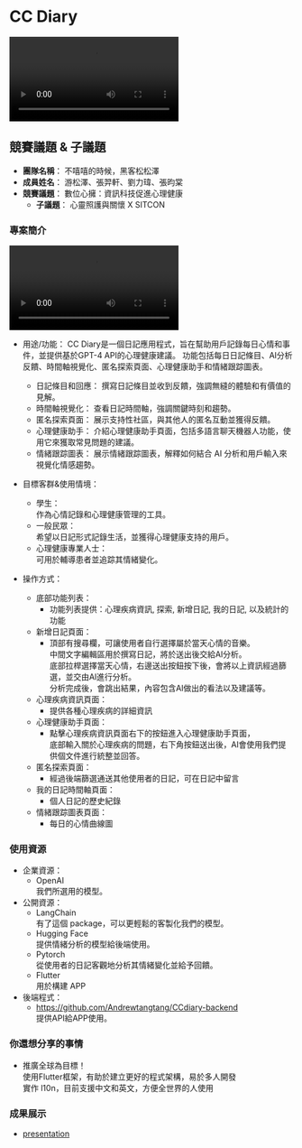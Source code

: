 # CC Diary

<video controls src="presentation/ccDiary_intro.mp4" title="Title"></video>


## 競賽議題 & 子議題
- **團隊名稱**： 不嘻嘻的時候，黑客松松澤
- **成員姓名**： 游松澤、張羿軒、劉力瑋、張昀棠
- **競賽議題**： 數位心擁：資訊科技促進心理健康
    - **子議題**： 心靈照護與關懷 X SITCON


### 專案簡介
<video controls src="presentation/ccDiary_fucntions.mp4" title="Title"></video>
- 用途/功能：
    CC Diary是一個日記應用程式，旨在幫助用戶記錄每日心情和事件，並提供基於GPT-4 API的心理健康建議。
    功能包括每日日記條目、AI分析反饋、時間軸視覺化、匿名探索頁面、心理健康助手和情緒跟踪圖表。
    - 日記條目和回應：
        撰寫日記條目並收到反饋，強調無縫的體驗和有價值的見解。
    - 時間軸視覺化：
        查看日記時間軸，強調關鍵時刻和趨勢。
    - 匿名探索頁面：
        展示支持性社區，與其他人的匿名互動並獲得反饋。
    - 心理健康助手：
        介紹心理健康助手頁面，包括多語言聊天機器人功能，使用它來獲取常見問題的建議。
    - 情緒跟踪圖表：
        展示情緒跟踪圖表，解釋如何結合 AI 分析和用戶輸入來視覺化情感趨勢。


- 目標客群&使用情境：
  - 學生：<br>
    作為心情記錄和心理健康管理的工具。
  - 一般民眾：<br>
    希望以日記形式記錄生活，並獲得心理健康支持的用戶。
  - 心理健康專業人士：<br>
    可用於輔導患者並追踪其情緒變化。 


- 操作方式：
  - 底部功能列表：
    - 功能列表提供：心理疾病資訊, 探索, 新增日記, 我的日記, 以及統計的功能
  - 新增日記頁面：
    - 頂部有搜尋欄，可讓使用者自行選擇屬於當天心情的音樂。<br>
      中間文字編輯區用於撰寫日記，將於送出後交給AI分析。<br>
      底部拉桿選擇當天心情，右邊送出按鈕按下後，會將以上資訊經過篩選，並交由AI進行分析。<br>
      分析完成後，會跳出結果，內容包含AI做出的看法以及建議等。
  - 心理疾病資訊頁面：
    - 提供各種心理疾病的詳細資訊
  - 心理健康助手頁面：
    - 點擊心理疾病資訊頁面右下的按鈕進入心理健康助手頁面，<br>
      底部輸入關於心理疾病的問題，右下角按鈕送出後，AI會使用我們提供個文件進行統整並回答。
  - 匿名探索頁面：
    - 經過後端篩選通送其他使用者的日記，可在日記中留言
  - 我的日記時間軸頁面：
    - 個人日記的歷史紀錄
  - 情緒跟踪圖表頁面：
    - 每日的心情曲線圖
      

### 使用資源
- 企業資源：
    - OpenAI<br>
    我們所選用的模型。
- 公開資源：
    - LangChain<br>
    有了這個 package，可以更輕鬆的客製化我們的模型。
    - Hugging Face<br>
    提供情緒分析的模型給後端使用。
    - Pytorch<br>
    從使用者的日記客觀地分析其情緒變化並給予回饋。
    - Flutter<br>
    用於構建 APP
- 後端程式：
  - https://github.com/Andrewtangtang/CCdiary-backend<br>
    提供API給APP使用。
    

### 你還想分享的事情
  - 推廣全球為目標！<br>
    使用Flutter框架，有助於建立更好的程式架構，易於多人開發<br>
    實作 l10n，目前支援中文和英文，方便全世界的人使用

### 成果展示
- [presentation](presentation/ccDiary_afterProcessed..pdf)
